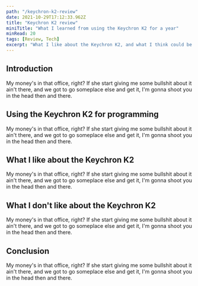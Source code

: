 ```yaml
---
path: "/keychron-k2-review"
date: 2021-10-29T17:12:33.962Z
title: "Keychron K2 review"
miniTitle: "What I learned from using the Keychron K2 for a year"
minRead: 20
tags: [Review, Tech]
excerpt: "What I like about the Keychron K2, and what I think could be better."
---
```


## Introduction

My money's in that office, right? If she start giving me some bullshit about it ain't there, and we got to go someplace else and get it, I'm gonna shoot you in the head then and there.

## Using the Keychron K2 for programming

My money's in that office, right? If she start giving me some bullshit about it ain't there, and we got to go someplace else and get it, I'm gonna shoot you in the head then and there.

## What I like about the Keychron K2

My money's in that office, right? If she start giving me some bullshit about it ain't there, and we got to go someplace else and get it, I'm gonna shoot you in the head then and there.

## What I don't like about the Keychron K2

My money's in that office, right? If she start giving me some bullshit about it ain't there, and we got to go someplace else and get it, I'm gonna shoot you in the head then and there.

## Conclusion

My money's in that office, right? If she start giving me some bullshit about it ain't there, and we got to go someplace else and get it, I'm gonna shoot you in the head then and there.

